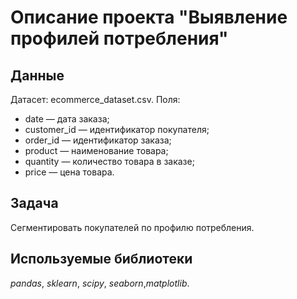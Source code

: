 # Описание проекта "Выявление профилей потребления"


## Данные

Датасет: ecommerce_dataset.csv. Поля:

- date — дата заказа;
- customer_id — идентификатор покупателя;
- order_id — идентификатор заказа;
- product — наименование товара;
- quantity — количество товара в заказе;
- price — цена товара.


## Задача

Сегментировать покупателей по профилю потребления.


## Используемые библиотеки
*pandas*, *sklearn*, *scipy*, *seaborn*,*matplotlib*.